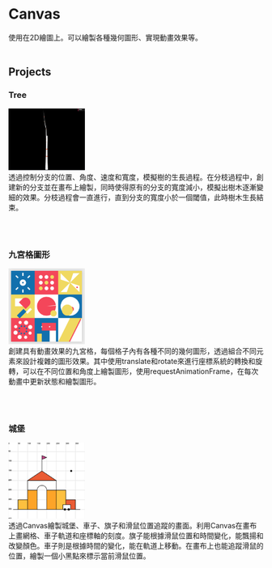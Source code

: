 # Canvas
使用在2D繪圖上。可以繪製各種幾何圖形、實現動畫效果等。
<br>
<br>

## Projects
### **Tree**<br>
<img src="https://github.com/Jessica302/JavaScript-learning/blob/main/Canvas/tree.png" width=30%><br>
透過控制分支的位置、角度、速度和寬度，模擬樹的生長過程。在分枝過程中，創建新的分支並在畫布上繪製，同時使得原有的分支的寬度減小，模擬出樹木逐漸變細的效果。分枝過程會一直進行，直到分支的寬度小於一個閾值，此時樹木生長結束。

<br>
<br>

### **九宮格圖形**<br>
<img src="https://github.com/Jessica302/JavaScript-learning/blob/main/Canvas/nine-box%20grid.png" width=30%><br>
創建具有動畫效果的九宮格，每個格子內有各種不同的幾何圖形，透過組合不同元素來設計複雜的圖形效果。其中使用translate和rotate來進行座標系統的轉換和旋轉，可以在不同位置和角度上繪製圖形，使用requestAnimationFrame，在每次動畫中更新狀態和繪製圖形。

<br>
<br>

### **城堡**<br>
<img src="https://github.com/Jessica302/JavaScript-learning/blob/main/Canvas/Castle.png" width=30%><br>
透過Canvas繪製城堡、車子、旗子和滑鼠位置追蹤的畫面。利用Canvas在畫布上畫網格、車子軌道和座標軸的刻度。旗子能根據滑鼠位置和時間變化，能飄揚和改變顏色。車子則是根據時間的變化，能在軌道上移動。在畫布上也能追蹤滑鼠的位置，繪製一個小黑點來標示當前滑鼠位置。
